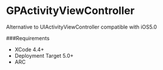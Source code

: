 GPActivityViewController
========================

Alternative to UIActivityViewController compatible with iOS5.0


###Requirements
* XCode 4.4+
* Deployment Target 5.0+
* ARC
